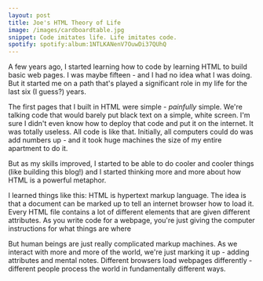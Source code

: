 ```yaml
---
layout: post
title: Joe's HTML Theory of Life
image: /images/cardboardtable.jpg
snippet: Code imitates life. Life imitates code.
spotify: spotify:album:1NTLKANenV7OuwDi37QUhQ
---
```


A few years ago, I started learning how to code by learning HTML to build basic web pages. I was maybe fifteen - and I had no idea what I was doing. But it started me on a path that's played a significant role in my life for the last six (I guess?) years.

The first pages that I built in HTML were simple - _painfully_ simple. We're talking code that would barely put black text on a simple, white screen. I'm sure I didn't even know how to deploy that code and put it on the internet. It was totally useless. All code is like that. Initially, all computers could do was add numbers up - and it took huge machines the size of my entire apartment to do it. 

But as my skills improved, I started to be able to do cooler and cooler things (like building this blog!) and I started thinking more and more about how HTML is a powerful metaphor.

I learned things like this: HTML is hypertext markup language. The idea is that a document can be marked up to tell an internet browser how to load it. Every HTML file contains a lot of different elements that are given different attributes. As you write code for a webpage, you're just giving the computer instructions for what things are where 

But human beings are just really complicated markup machines. As we interact with more and more of the world, we're just marking it up - adding attributes and mental notes. Different browsers load webpages differently - different people process the world in fundamentally different ways.